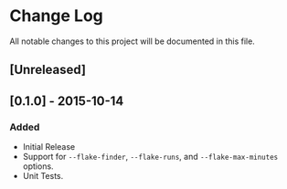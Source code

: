# Change Log
All notable changes to this project will be documented in this file.

## [Unreleased]

## [0.1.0] - 2015-10-14
### Added
- Initial Release
- Support for `--flake-finder`, `--flake-runs`, and `--flake-max-minutes` options.
- Unit Tests.
